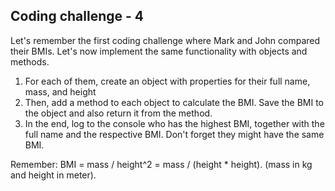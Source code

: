 ## Coding challenge - 4


Let's remember the first coding challenge where Mark and John compared their BMIs. Let's now implement the same functionality with objects and methods.

1. For each of them, create an object with properties for their full name, mass, and height
2. Then, add a method to each object to calculate the BMI. Save the BMI to the object and also return it from the method.
3. In the end, log to the console who has the highest BMI, together with the full name and the respective BMI. Don't forget they might have the same BMI.

Remember: BMI = mass / height^2 = mass / (height * height). (mass in kg and height in meter).